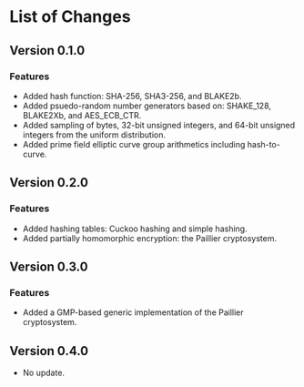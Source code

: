 # List of Changes

## Version 0.1.0

### Features

- Added hash function: SHA-256, SHA3-256, and BLAKE2b.
- Added psuedo-random number generators based on: SHAKE_128, BLAKE2Xb, and AES_ECB_CTR.
- Added sampling of bytes, 32-bit unsigned integers, and 64-bit unsigned integers from the uniform distribution.
- Added prime field elliptic curve group arithmetics including hash-to-curve.

## Version 0.2.0

### Features

- Added hashing tables: Cuckoo hashing and simple hashing.
- Added partially homomorphic encryption: the Paillier cryptosystem.

## Version 0.3.0

### Features

- Added a GMP-based generic implementation of the Paillier cryptosystem.

## Version 0.4.0

- No update.

